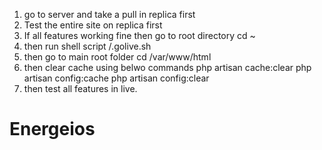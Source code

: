 1. go to server and take a pull in replica first
2. Test the entire site on replica first
3. If all features working fine then go to root directory cd ~
4. then run shell script /.golive.sh
5. then go to main root folder cd /var/www/html
6. then clear cache using belwo commands
    php artisan cache:clear
    php artisan config:cache
    php artisan config:clear
7. then test all features in live. 
# Energeios
